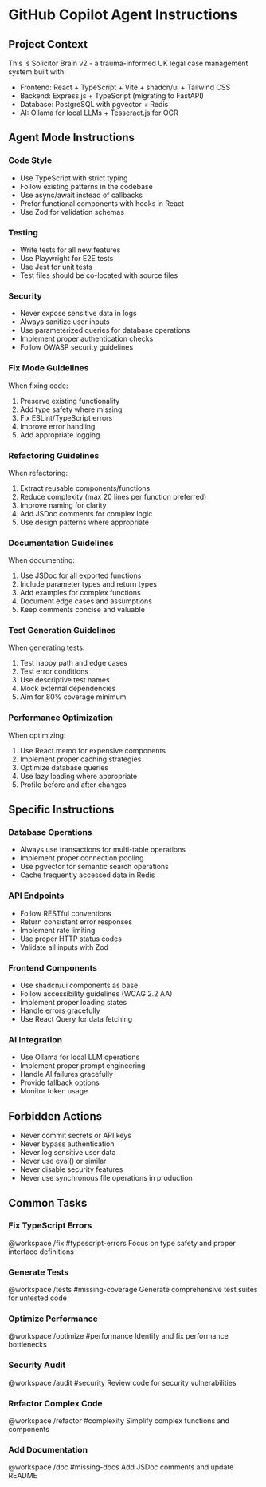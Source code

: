 # GitHub Copilot Agent Instructions

## Project Context

This is Solicitor Brain v2 - a trauma-informed UK legal case management system built with:

- Frontend: React + TypeScript + Vite + shadcn/ui + Tailwind CSS
- Backend: Express.js + TypeScript (migrating to FastAPI)
- Database: PostgreSQL with pgvector + Redis
- AI: Ollama for local LLMs + Tesseract.js for OCR

## Agent Mode Instructions

### Code Style

- Use TypeScript with strict typing
- Follow existing patterns in the codebase
- Use async/await instead of callbacks
- Prefer functional components with hooks in React
- Use Zod for validation schemas

### Testing

- Write tests for all new features
- Use Playwright for E2E tests
- Use Jest for unit tests
- Test files should be co-located with source files

### Security

- Never expose sensitive data in logs
- Always sanitize user inputs
- Use parameterized queries for database operations
- Implement proper authentication checks
- Follow OWASP security guidelines

### Fix Mode Guidelines

When fixing code:

1. Preserve existing functionality
2. Add type safety where missing
3. Fix ESLint/TypeScript errors
4. Improve error handling
5. Add appropriate logging

### Refactoring Guidelines

When refactoring:

1. Extract reusable components/functions
2. Reduce complexity (max 20 lines per function preferred)
3. Improve naming for clarity
4. Add JSDoc comments for complex logic
5. Use design patterns where appropriate

### Documentation Guidelines

When documenting:

1. Use JSDoc for all exported functions
2. Include parameter types and return types
3. Add examples for complex functions
4. Document edge cases and assumptions
5. Keep comments concise and valuable

### Test Generation Guidelines

When generating tests:

1. Test happy path and edge cases
2. Test error conditions
3. Use descriptive test names
4. Mock external dependencies
5. Aim for 80% coverage minimum

### Performance Optimization

When optimizing:

1. Use React.memo for expensive components
2. Implement proper caching strategies
3. Optimize database queries
4. Use lazy loading where appropriate
5. Profile before and after changes

## Specific Instructions

### Database Operations

- Always use transactions for multi-table operations
- Implement proper connection pooling
- Use pgvector for semantic search operations
- Cache frequently accessed data in Redis

### API Endpoints

- Follow RESTful conventions
- Return consistent error responses
- Implement rate limiting
- Use proper HTTP status codes
- Validate all inputs with Zod

### Frontend Components

- Use shadcn/ui components as base
- Follow accessibility guidelines (WCAG 2.2 AA)
- Implement proper loading states
- Handle errors gracefully
- Use React Query for data fetching

### AI Integration

- Use Ollama for local LLM operations
- Implement proper prompt engineering
- Handle AI failures gracefully
- Provide fallback options
- Monitor token usage

## Forbidden Actions

- Never commit secrets or API keys
- Never bypass authentication
- Never log sensitive user data
- Never use eval() or similar
- Never disable security features
- Never use synchronous file operations in production

## Common Tasks

### Fix TypeScript Errors

@workspace /fix #typescript-errors Focus on type safety and proper interface definitions

### Generate Tests

@workspace /tests #missing-coverage Generate comprehensive test suites for untested code

### Optimize Performance

@workspace /optimize #performance Identify and fix performance bottlenecks

### Security Audit

@workspace /audit #security Review code for security vulnerabilities

### Refactor Complex Code

@workspace /refactor #complexity Simplify complex functions and components

### Add Documentation

@workspace /doc #missing-docs Add JSDoc comments and update README
